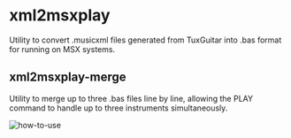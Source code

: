 # xml2msxplay

Utility to convert .musicxml files generated from TuxGuitar into .bas format for running on MSX systems.

## xml2msxplay-merge

Utility to merge up to three .bas files line by line, allowing the PLAY command to handle up to three instruments simultaneously.



![how-to-use](https://github.com/roodrigoc/xml2msxplay/blob/main/xml2msxplay.png)
